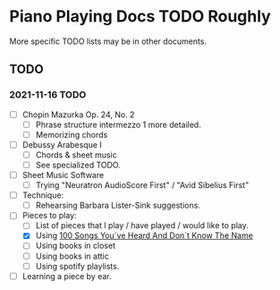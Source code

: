 Piano Playing Docs TODO Roughly
===============================

More specific TODO lists may be in other documents.

TODO
----

### 2021-11-16 TODO

- [ ] Chopin Mazurka Op. 24, No. 2
    - [ ] Phrase structure intermezzo 1 more detailed.
    - [ ] Memorizing chords
- [ ] Debussy Arabesque I
    - [ ] Chords & sheet music
    - [ ] See specialized TODO.
- [ ] Sheet Music Software
    - [ ] Trying "Neuratron AudioScore First" / "Avid Sibelius First"
- [ ] Technique:
    - [ ] Rehearsing Barbara Lister-Sink suggestions.
- [ ] Pieces to play:
    - [ ] List of pieces that I play / have played / would like to play.
    - [x] Using [100 Songs You´ve Heard And Don´t Know The Name](https://www.youtube.com/watch?v=PCx8Xcm9l7U&t=1099s)
    - [ ] Using books in closet
    - [ ] Using books in attic
    - [ ] Using spotify playlists.
- [ ] Learning a piece by ear.